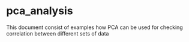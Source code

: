 # pca_analysis
This document consist of examples how PCA can be used for checking correlation between different sets of data
